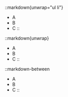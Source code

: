 ::markdown{unwrap="ul li"}
- A
- B
- C
::

::markdown{unwrap}
- A
- B
- C
::

::markdown-between
- A
- B
- C
::
